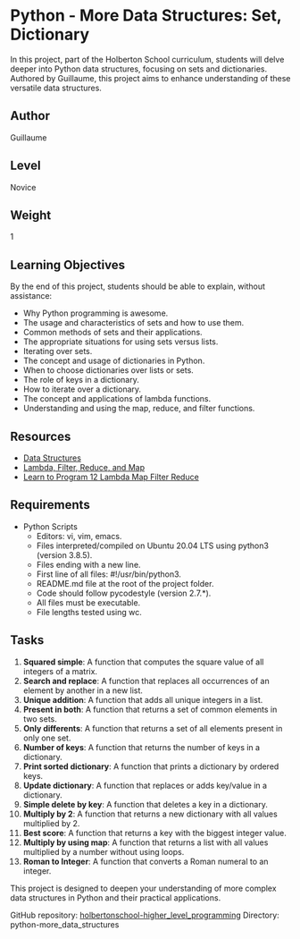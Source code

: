 # Python - More Data Structures: Set, Dictionary

In this project, part of the Holberton School curriculum, students will delve deeper into Python data structures, focusing on sets and dictionaries. Authored by Guillaume, this project aims to enhance understanding of these versatile data structures.

## Author
Guillaume

## Level
Novice

## Weight
1

## Learning Objectives
By the end of this project, students should be able to explain, without assistance:
- Why Python programming is awesome.
- The usage and characteristics of sets and how to use them.
- Common methods of sets and their applications.
- The appropriate situations for using sets versus lists.
- Iterating over sets.
- The concept and usage of dictionaries in Python.
- When to choose dictionaries over lists or sets.
- The role of keys in a dictionary.
- How to iterate over a dictionary.
- The concept and applications of lambda functions.
- Understanding and using the map, reduce, and filter functions.

## Resources
- [Data Structures](https://docs.python.org/3/tutorial/datastructures.html)
- [Lambda, Filter, Reduce, and Map](https://www.python-course.eu/python3_lambda.php)
- [Learn to Program 12 Lambda Map Filter Reduce](https://www.youtube.com/watch?v=1GAC6KQUPeg)

## Requirements
- Python Scripts
  - Editors: vi, vim, emacs.
  - Files interpreted/compiled on Ubuntu 20.04 LTS using python3 (version 3.8.5).
  - Files ending with a new line.
  - First line of all files: #!/usr/bin/python3.
  - README.md file at the root of the project folder.
  - Code should follow pycodestyle (version 2.7.*).
  - All files must be executable.
  - File lengths tested using wc.

## Tasks
1. **Squared simple**: A function that computes the square value of all integers of a matrix.
2. **Search and replace**: A function that replaces all occurrences of an element by another in a new list.
3. **Unique addition**: A function that adds all unique integers in a list.
4. **Present in both**: A function that returns a set of common elements in two sets.
5. **Only differents**: A function that returns a set of all elements present in only one set.
6. **Number of keys**: A function that returns the number of keys in a dictionary.
7. **Print sorted dictionary**: A function that prints a dictionary by ordered keys.
8. **Update dictionary**: A function that replaces or adds key/value in a dictionary.
9. **Simple delete by key**: A function that deletes a key in a dictionary.
10. **Multiply by 2**: A function that returns a new dictionary with all values multiplied by 2.
11. **Best score**: A function that returns a key with the biggest integer value.
12. **Multiply by using map**: A function that returns a list with all values multiplied by a number without using loops.
13. **Roman to Integer**: A function that converts a Roman numeral to an integer.

This project is designed to deepen your understanding of more complex data structures in Python and their practical applications.

GitHub repository: [holbertonschool-higher_level_programming](https://github.com/HolbertonSchool/holbertonschool-higher_level_programming)
Directory: python-more_data_structures
